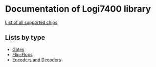 # Documentation of Logi7400 library

[List of all supported chips](list.md)

## Lists by type

- [Gates](gates.md)
- [Flip-Flops](flip_flops.md)
- [Encoders and Decoders](encoders_decoders.md)

